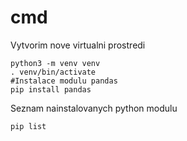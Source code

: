 # cmd
Vytvorim nove virtualni prostredi
``` 
python3 -m venv venv
. venv/bin/activate
#Instalace modulu pandas
pip install pandas
```

Seznam nainstalovanych python modulu
```
pip list
```

